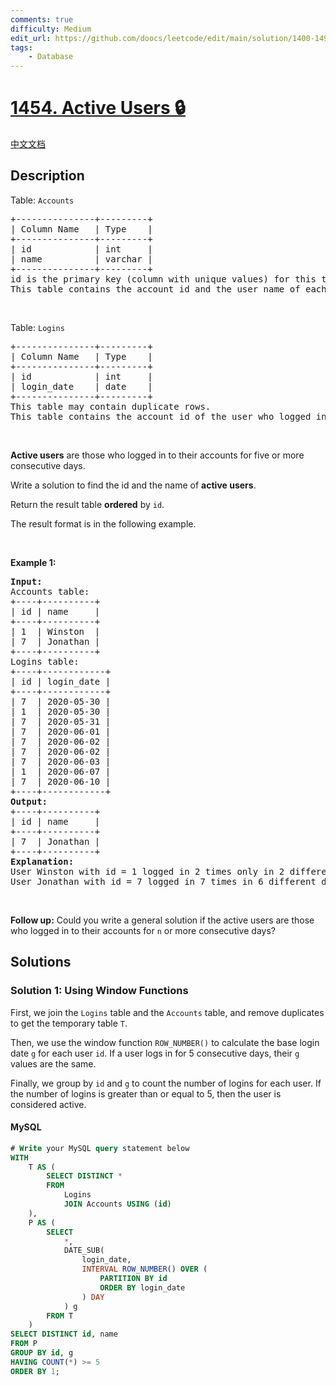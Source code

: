 ```yaml
---
comments: true
difficulty: Medium
edit_url: https://github.com/doocs/leetcode/edit/main/solution/1400-1499/1454.Active%20Users/README_EN.md
tags:
    - Database
---
```


<!-- problem:start -->

# [1454. Active Users 🔒](https://leetcode.com/problems/active-users)

[中文文档](/solution/1400-1499/1454.Active%20Users/README.md)

## Description

<!-- description:start -->

<p>Table: <code>Accounts</code></p>

<pre>
+---------------+---------+
| Column Name   | Type    |
+---------------+---------+
| id            | int     |
| name          | varchar |
+---------------+---------+
id is the primary key (column with unique values) for this table.
This table contains the account id and the user name of each account.
</pre>

<p>&nbsp;</p>

<p>Table: <code>Logins</code></p>

<pre>
+---------------+---------+
| Column Name   | Type    |
+---------------+---------+
| id            | int     |
| login_date    | date    |
+---------------+---------+
This table may contain duplicate rows.
This table contains the account id of the user who logged in and the login date. A user may log in multiple times in the day.
</pre>

<p>&nbsp;</p>

<p><strong>Active users</strong> are those who logged in to their accounts for five or more consecutive days.</p>

<p>Write a solution to find the id and the name of <strong>active users</strong>.</p>

<p>Return the result table <strong>ordered</strong> by <code>id</code>.</p>

<p>The result format is in the following example.</p>

<p>&nbsp;</p>
<p><strong class="example">Example 1:</strong></p>

<pre>
<strong>Input:</strong>
Accounts table:
+----+----------+
| id | name     |
+----+----------+
| 1  | Winston  |
| 7  | Jonathan |
+----+----------+
Logins table:
+----+------------+
| id | login_date |
+----+------------+
| 7  | 2020-05-30 |
| 1  | 2020-05-30 |
| 7  | 2020-05-31 |
| 7  | 2020-06-01 |
| 7  | 2020-06-02 |
| 7  | 2020-06-02 |
| 7  | 2020-06-03 |
| 1  | 2020-06-07 |
| 7  | 2020-06-10 |
+----+------------+
<strong>Output:</strong>
+----+----------+
| id | name     |
+----+----------+
| 7  | Jonathan |
+----+----------+
<strong>Explanation:</strong>
User Winston with id = 1 logged in 2 times only in 2 different days, so, Winston is not an active user.
User Jonathan with id = 7 logged in 7 times in 6 different days, five of them were consecutive days, so, Jonathan is an active user.
</pre>

<p>&nbsp;</p>
<p><strong>Follow up:</strong> Could you write a general solution if the active users are those who logged in to their accounts for <code>n</code> or more consecutive days?</p>

<!-- description:end -->

## Solutions

<!-- solution:start -->

### Solution 1: Using Window Functions

First, we join the `Logins` table and the `Accounts` table, and remove duplicates to get the temporary table `T`.

Then, we use the window function `ROW_NUMBER()` to calculate the base login date `g` for each user `id`. If a user logs in for 5 consecutive days, their `g` values are the same.

Finally, we group by `id` and `g` to count the number of logins for each user. If the number of logins is greater than or equal to 5, then the user is considered active.

<!-- tabs:start -->

#### MySQL

```sql
# Write your MySQL query statement below
WITH
    T AS (
        SELECT DISTINCT *
        FROM
            Logins
            JOIN Accounts USING (id)
    ),
    P AS (
        SELECT
            *,
            DATE_SUB(
                login_date,
                INTERVAL ROW_NUMBER() OVER (
                    PARTITION BY id
                    ORDER BY login_date
                ) DAY
            ) g
        FROM T
    )
SELECT DISTINCT id, name
FROM P
GROUP BY id, g
HAVING COUNT(*) >= 5
ORDER BY 1;
```

<!-- tabs:end -->

<!-- solution:end -->

<!-- problem:end -->
